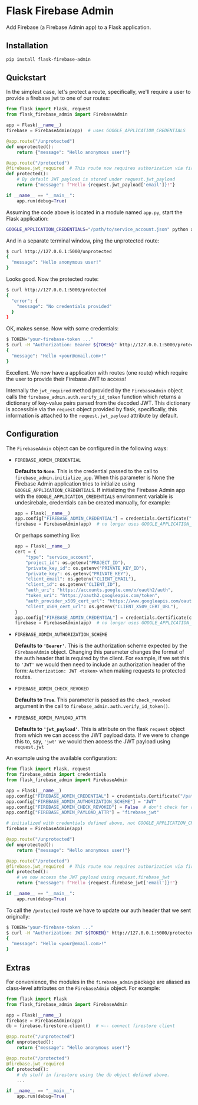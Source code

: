 # Flask Firebase Admin

Add Firebase (a Firebase Admin app) to a Flask application.

## Installation

```bash
pip install flask-firebase-admin
```

## Quickstart

In the simplest case, let's protect a route, specifically, we'll require a user to provide a firebase jwt to one of our routes:

```python
from flask import Flask, request
from flask_firebase_admin import FirebaseAdmin

app = Flask(__name__)
firebase = FirebaseAdmin(app)  # uses GOOGLE_APPLICATION_CREDENTIALS

@app.route("/unprotected")
def unprotected():
    return {"message": "Hello anonymous user!"}

@app.route("/protected")
@firebase.jwt_required  # This route now requires authorization via firebase jwt
def protected():
    # By default JWT payload is stored under request.jwt_payload
    return {"message": f"Hello {request.jwt_payload['email']}!"}

if __name__ == "__main__":
    app.run(debug=True)
```

Assuming the code above is located in a module named `app.py`, start the Flask application:

```bash
GOOGLE_APPLICATION_CREDENTIALS="/path/to/service_account.json" python app.py
```

And in a separate terminal window, ping the unprotected route:

```bash
$ curl http://127.0.0.1:5000/unprotected
{
  "message": "Hello anonymous user!"
}
```

Looks good. Now the protected route:

```bash
$ curl http://127.0.0.1:5000/protected
{
  "error": {
    "message": "No credentials provided"
  }
}
```

OK, makes sense. Now with some credentials:

```bash
$ TOKEN="your-firebase-token ..."
$ curl -H "Authorization: Bearer ${TOKEN}" http://127.0.0.1:5000/protected
{
  "message": "Hello <your@email.com>!"
}
```

Excellent. We now have a application with routes (one route) which require the user to provide their Firebase JWT to access!

Internally the `jwt_required` method provided by the `FirebaseAdmin` object calls the `firebase_admin.auth.verify_id_token` function which returns a dictionary of key-value pairs parsed from the decoded JWT. This dictionary is accessible via the `request` object provided by flask, specifically, this information is attached to the `request.jwt_payload` attribute by default.

## Configuration

The `FirebaseAdmin` object can be configured in the following ways:

- `FIREBASE_ADMIN_CREDENTIAL`

  **Defaults to `None`**. This is the credential passed to the call to `firebase_admin.initialize_app`. When this parameter is None the Firebase Admin application tries to initialize using `GOOGLE_APPLICATION_CREDENTIALS`. If initializing the Firebase Admin app with the `GOOGLE_APPLICATION_CREDENTIALS` environment variable is undesirebale, credentials can be created manually, for example:

  ```python
  app = Flask(__name__)
  app.config["FIREBASE_ADMIN_CREDENTIAL"] = credentials.Certificate("/path/to/key.json")
  firebase = FirebaseAdmin(app)  # no longer uses GOOGLE_APPLICATION_CREDENTIALS
  ```

  Or perhaps something like:

  ```python
  app = Flask(__name__)
  cert = {
      "type": "service_account",
      "project_id": os.getenv("PROJECT_ID"),
      "private_key_id": os.getenv("PRIVATE_KEY_ID"),
      "private_key": os.getenv("PRIVATE_KEY"),
      "client_email": os.getenv("CLIENT_EMAIL"),
      "client_id": os.getenv("CLIENT_ID"),
      "auth_uri": "https://accounts.google.com/o/oauth2/auth",
      "token_uri": "https://oauth2.googleapis.com/token",
      "auth_provider_x509_cert_url": "https://www.googleapis.com/oauth2/v1/certs",
      "client_x509_cert_url": os.getenv("CLIENT_X509_CERT_URL"),
  }
  app.config["FIREBASE_ADMIN_CREDENTIAL"] = credentials.Certificate(cert)
  firebase = FirebaseAdmin(app)  # no longer uses GOOGLE_APPLICATION_CREDENTIALS
  ```

- `FIREBASE_ADMIN_AUTHORIZATION_SCHEME`

  **Defaults to `'Bearer'`**. This is the authorization scheme expected by the `FirebaseAdmin` object. Changing this parameter changes the format of the auth header that is required by the client. For example, if we set this to `'JWT'` we would then need to include an authorization header of the form: `Authorization: JWT <token>` when making requests to protected routes.

- `FIREBASE_ADMIN_CHECK_REVOKED`

  **Defaults to `True`**. This parameter is passed as the `check_revoked` argument in the call to `firebase_admin.auth.verify_id_token()`.

- `FIREBASE_ADMIN_PAYLOAD_ATTR`

  **Defaults to `'jwt_payload'`**. This is attribute on the flask `request` object from which we can access the JWT payload data. If we were to change this to, say, `'jwt'` we would then access the JWT payload using `request.jwt`

An example using the available configuration:

```python
from flask import Flask, request
from firebase_admin import credentials
from flask_firebase_admin import FirebaseAdmin

app = Flask(__name__)
app.config["FIREBASE_ADMIN_CREDENTIAL"] = credentials.Certificate("/path/to/key.json")
app.config["FIREBASE_ADMIN_AUTHORIZATION_SCHEME"] = "JWT"
app.config["FIREBASE_ADMIN_CHECK_REVOKED"] = False  # don't check for revoked tokens
app.config["FIREBASE_ADMIN_PAYLOAD_ATTR"] = "firebase_jwt"

# initialized with credentials defined above, not GOOGLE_APPLICATION_CREDENTIALS
firebase = FirebaseAdmin(app)

@app.route("/unprotected")
def unprotected():
    return {"message": "Hello anonymous user!"}

@app.route("/protected")
@firebase.jwt_required  # This route now requires authorization via firebase jwt
def protected():
    # we now access the JWT payload using request.firebase_jwt
    return {"message": f"Hello {request.firebase_jwt['email']}!"}

if __name__ == "__main__":
    app.run(debug=True)
```

To call the `/protected` route we have to update our auth header that we sent originally:

```bash
$ TOKEN="your-firebase-token ..."
$ curl -H "Authorization: JWT ${TOKEN}" http://127.0.0.1:5000/protected
{
  "message": "Hello <your@email.com>!"
}
```

## Extras

For convenience, the modules in the `firebase_admin` package are aliased as class-level attributes on the `FirebaseAdmin` object. For example:

```python
from flask import Flask
from flask_firebase_admin import FirebaseAdmin

app = Flask(__name__)
firebase = FirebaseAdmin(app)
db = firebase.firestore.client()  # <-- connect firestore client

@app.route("/unprotected")
def unprotected():
    return {"message": "Hello anonymous user!"}

@app.route("/protected")
@firebase.jwt_required
def protected():
    # do stuff in firestore using the db object defined above.
    ...

if __name__ == "__main__":
    app.run(debug=True)
```
